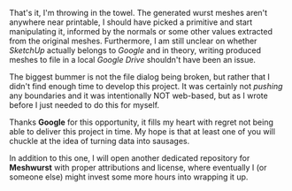 That's it, I'm throwing in the towel. The generated wurst meshes aren't anywhere near printable, I should have picked a primitive and start manipulating it, informed by the normals or some other values extracted from the original meshes. Furthermore, I am still unclear on whether _SketchUp_ actually belongs to _Google_ and in theory, writing produced meshes to file in a local _Google Drive_ shouldn't have been an issue.

The biggest bummer is not the file dialog being broken, but rather that I didn't find enough time to develop this project. It was certainly not _pushing_ any boundaries and it was intentionally NOT web-based, but as I wrote before I just needed to do this for myself.

Thanks __Google__ for this opportunity, it fills my heart with regret not being able to deliver this project in time. My hope is that at least one of you will chuckle at the idea of turning data into sausages. 

In addition to this one, I will open another dedicated repository for __Meshwurst__ with proper attributions and license, where eventually I (or someone else) might invest some more hours into wrapping it up.